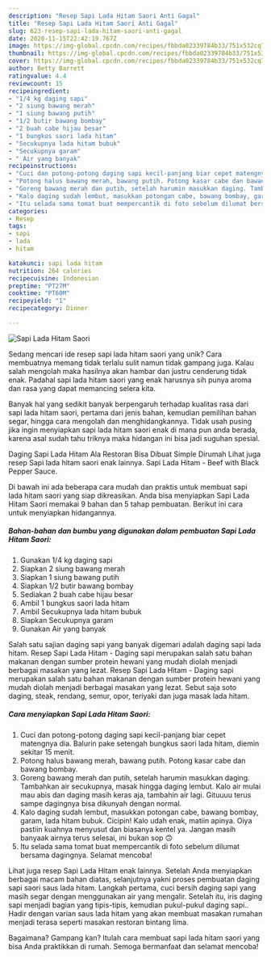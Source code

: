 ```yaml
---
description: "Resep Sapi Lada Hitam Saori Anti Gagal"
title: "Resep Sapi Lada Hitam Saori Anti Gagal"
slug: 623-resep-sapi-lada-hitam-saori-anti-gagal
date: 2020-11-15T22:42:19.767Z
image: https://img-global.cpcdn.com/recipes/fbbda02339784b33/751x532cq70/sapi-lada-hitam-saori-foto-resep-utama.jpg
thumbnail: https://img-global.cpcdn.com/recipes/fbbda02339784b33/751x532cq70/sapi-lada-hitam-saori-foto-resep-utama.jpg
cover: https://img-global.cpcdn.com/recipes/fbbda02339784b33/751x532cq70/sapi-lada-hitam-saori-foto-resep-utama.jpg
author: Betty Barrett
ratingvalue: 4.4
reviewcount: 15
recipeingredient:
- "1/4 kg daging sapi"
- "2 siung bawang merah"
- "1 siung bawang putih"
- "1/2 butir bawang bombay"
- "2 buah cabe hijau besar"
- "1 bungkus saori lada hitam"
- "Secukupnya lada hitam bubuk"
- "Secukupnya garam"
- " Air yang banyak"
recipeinstructions:
- "Cuci dan potong-potong daging sapi kecil-panjang biar cepet matengnya dia. Balurin pake setengah bungkus saori lada hitam, diemin sekitar 15 menit."
- "Potong halus bawang merah, bawang putih. Potong kasar cabe dan bawang bombay."
- "Goreng bawang merah dan putih, setelah harumin masukkan daging. Tambahkan air secukupnya, masak hingga daging lembut. Kalo air mulai mau abis dan daging masih keras aja, tambahin air lagi. Gituuuu terus sampe dagingnya bisa dikunyah dengan normal."
- "Kalo daging sudah lembut, masukkan potongan cabe, bawang bombay, garam, lada hitam bubuk. Cicipin! Kalo udah enak, matiin apinya. Oiya pastiin kuahnya menyusut dan biasanya kentel ya. Jangan masih banyaak airnya terus selesai, ini bukan sop 🙃"
- "Itu selada sama tomat buat mempercantik di foto sebelum dilumat bersama dagingnya. Selamat mencoba!"
categories:
- Resep
tags:
- sapi
- lada
- hitam

katakunci: sapi lada hitam 
nutrition: 264 calories
recipecuisine: Indonesian
preptime: "PT27M"
cooktime: "PT60M"
recipeyield: "1"
recipecategory: Dinner

---
```



![Sapi Lada Hitam Saori](https://img-global.cpcdn.com/recipes/fbbda02339784b33/751x532cq70/sapi-lada-hitam-saori-foto-resep-utama.jpg)

Sedang mencari ide resep sapi lada hitam saori yang unik? Cara membuatnya memang tidak terlalu sulit namun tidak gampang juga. Kalau salah mengolah maka hasilnya akan hambar dan justru cenderung tidak enak. Padahal sapi lada hitam saori yang enak harusnya sih punya aroma dan rasa yang dapat memancing selera kita.

Banyak hal yang sedikit banyak berpengaruh terhadap kualitas rasa dari sapi lada hitam saori, pertama dari jenis bahan, kemudian pemilihan bahan segar, hingga cara mengolah dan menghidangkannya. Tidak usah pusing jika ingin menyiapkan sapi lada hitam saori enak di mana pun anda berada, karena asal sudah tahu triknya maka hidangan ini bisa jadi suguhan spesial.

Daging Sapi Lada Hitam Ala Restoran Bisa Dibuat Simple Dirumah Lihat juga resep Sapi lada hitam saori enak lainnya. Sapi Lada Hitam - Beef with Black Pepper Sauce.


Di bawah ini ada beberapa cara mudah dan praktis untuk membuat sapi lada hitam saori yang siap dikreasikan. Anda bisa menyiapkan Sapi Lada Hitam Saori memakai 9 bahan dan 5 tahap pembuatan. Berikut ini cara untuk menyiapkan hidangannya.

<!--inarticleads1-->

##### Bahan-bahan dan bumbu yang digunakan dalam pembuatan Sapi Lada Hitam Saori:

1. Gunakan 1/4 kg daging sapi
1. Siapkan 2 siung bawang merah
1. Siapkan 1 siung bawang putih
1. Siapkan 1/2 butir bawang bombay
1. Sediakan 2 buah cabe hijau besar
1. Ambil 1 bungkus saori lada hitam
1. Ambil Secukupnya lada hitam bubuk
1. Siapkan Secukupnya garam
1. Gunakan  Air yang banyak


Salah satu sajian daging sapi yang banyak digemari adalah daging sapi lada hitam. Resep Sapi Lada Hitam - Daging sapi merupakan salah satu bahan makanan dengan sumber protein hewani yang mudah diolah menjadi berbagai masakan yang lezat. Resep Sapi Lada Hitam - Daging sapi merupakan salah satu bahan makanan dengan sumber protein hewani yang mudah diolah menjadi berbagai masakan yang lezat. Sebut saja soto daging, steak, rendang, semur, opor, teriyaki dan juga masak lada hitam. 

<!--inarticleads2-->

##### Cara menyiapkan Sapi Lada Hitam Saori:

1. Cuci dan potong-potong daging sapi kecil-panjang biar cepet matengnya dia. Balurin pake setengah bungkus saori lada hitam, diemin sekitar 15 menit.
1. Potong halus bawang merah, bawang putih. Potong kasar cabe dan bawang bombay.
1. Goreng bawang merah dan putih, setelah harumin masukkan daging. Tambahkan air secukupnya, masak hingga daging lembut. Kalo air mulai mau abis dan daging masih keras aja, tambahin air lagi. Gituuuu terus sampe dagingnya bisa dikunyah dengan normal.
1. Kalo daging sudah lembut, masukkan potongan cabe, bawang bombay, garam, lada hitam bubuk. Cicipin! Kalo udah enak, matiin apinya. Oiya pastiin kuahnya menyusut dan biasanya kentel ya. Jangan masih banyaak airnya terus selesai, ini bukan sop 🙃
1. Itu selada sama tomat buat mempercantik di foto sebelum dilumat bersama dagingnya. Selamat mencoba!


Lihat juga resep Sapi Lada Hitam enak lainnya. Setelah Anda menyiapkan berbagai macam bahan diatas, selanjutnya yakni proses pembuatan daging sapi saori saus lada hitam. Langkah pertama, cuci bersih daging sapi yang masih segar dengan menggunakan air yang mengalir. Setelah itu, iris daging sapi menjadi bagian yang tipis-tipis, kemudian pukul-pukul daging sapi.. Hadir dengan varian saus lada hitam yang akan membuat masakan rumahan menjadi terasa seperti masakan restoran bintang lima. 

Bagaimana? Gampang kan? Itulah cara membuat sapi lada hitam saori yang bisa Anda praktikkan di rumah. Semoga bermanfaat dan selamat mencoba!
